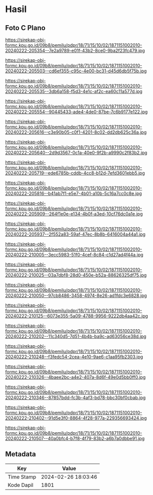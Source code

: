 # Hasil

## Foto C Plano

https://sirekap-obj-formc.kpu.go.id/09b8/pemilu/pdpr/18/71/15/10/02/1871151002010-20240222-205354--7e2a9789-e01f-43b2-8ce0-9ba2f23fc479.jpg

https://sirekap-obj-formc.kpu.go.id/09b8/pemilu/pdpr/18/71/15/10/02/1871151002010-20240222-205503--cd6ef355-c95c-4e00-bc31-d45d6db5f75b.jpg

https://sirekap-obj-formc.kpu.go.id/09b8/pemilu/pdpr/18/71/15/10/02/1871151002010-20240222-205535--3db6a158-f5d3-4e1c-af2c-ea60c11a577d.jpg

https://sirekap-obj-formc.kpu.go.id/09b8/pemilu/pdpr/18/71/15/10/02/1871151002010-20240222-205554--90445433-ade4-4de0-87be-7c6b9177e122.jpg

https://sirekap-obj-formc.kpu.go.id/09b8/pemilu/pdpr/18/71/15/10/02/1871151002010-20240222-205616--c3e90b05-c0f1-4201-8c02-dd2db625c36a.jpg

https://sirekap-obj-formc.kpu.go.id/09b8/pemilu/pdpr/18/71/15/10/02/1871151002010-20240222-205640--2d9d3567-0c1a-40e0-9f2b-a9990c2f83b2.jpg

https://sirekap-obj-formc.kpu.go.id/09b8/pemilu/pdpr/18/71/15/10/02/1871151002010-20240222-205719--ede6785b-cddb-4cc8-b12d-7efd3601ebb5.jpg

https://sirekap-obj-formc.kpu.go.id/09b8/pemilu/pdpr/18/71/15/10/02/1871151002010-20240222-205816--b41ab7f1-e5e7-4b01-a10b-5c16a7cc0c8e.jpg

https://sirekap-obj-formc.kpu.go.id/09b8/pemilu/pdpr/18/71/15/10/02/1871151002010-20240222-205909--264f1e0e-e134-4b0f-a3ed-10cf76dc0a1e.jpg

https://sirekap-obj-formc.kpu.go.id/09b8/pemilu/pdpr/18/71/15/10/02/1871151002010-20240222-205937--2f552a83-59af-47ec-8b8b-6416004a44a1.jpg

https://sirekap-obj-formc.kpu.go.id/09b8/pemilu/pdpr/18/71/15/10/02/1871151002010-20240222-210005--3ecc5983-51f0-4cef-8c84-c1d27ad4f44a.jpg

https://sirekap-obj-formc.kpu.go.id/09b8/pemilu/pdpr/18/71/15/10/02/1871151002010-20240222-210025--03a7dbf8-28d0-450e-b52a-88626325df75.jpg

https://sirekap-obj-formc.kpu.go.id/09b8/pemilu/pdpr/18/71/15/10/02/1871151002010-20240222-210050--97cb8486-3458-4974-8e26-ad1fdc3e6828.jpg

https://sirekap-obj-formc.kpu.go.id/09b8/pemilu/pdpr/18/71/15/10/02/1871151002010-20240222-210125--6073e355-5a09-4788-9956-9222db4aa42c.jpg

https://sirekap-obj-formc.kpu.go.id/09b8/pemilu/pdpr/18/71/15/10/02/1871151002010-20240222-210202--11c340d5-7d51-4b4b-ba9c-ad63056ce38d.jpg

https://sirekap-obj-formc.kpu.go.id/09b8/pemilu/pdpr/18/71/15/10/02/1871151002010-20240222-210248--f3fedc54-2cea-4e10-9ae6-c1aa95fb2303.jpg

https://sirekap-obj-formc.kpu.go.id/09b8/pemilu/pdpr/18/71/15/10/02/1871151002010-20240222-210326--4baee2bc-a4e2-407a-8d6f-49e0d5bb0ff0.jpg

https://sirekap-obj-formc.kpu.go.id/09b8/pemilu/pdpr/18/71/15/10/02/1871151002010-20240222-210346--87857bdd-fc3b-4af3-bd78-bbc30bf0cbab.jpg

https://sirekap-obj-formc.kpu.go.id/09b8/pemilu/pdpr/18/71/15/10/02/1871151002010-20240222-210402--91d5e3f0-8864-4f28-977a-229356693424.jpg

https://sirekap-obj-formc.kpu.go.id/09b8/pemilu/pdpr/18/71/15/10/02/1871151002010-20240222-210507--40a0bfc4-b7f8-4f79-83b2-a6b7a0dbbe91.jpg


## Metadata

| Key        | Value               |
| ---------- | ------------------- |
| Time Stamp | 2024-02-26 18:03:46 |
| Kode Dapil | 1801                |



